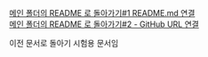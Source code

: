 [메인 폴더의 README 로 돌아가기#1 README.md 연결](../README.md) <br>
[메인 폴더의 README 로 돌아가기#2 - GitHub URL 연결](/)

이전 문서로 돌아기 시험용 문서임
